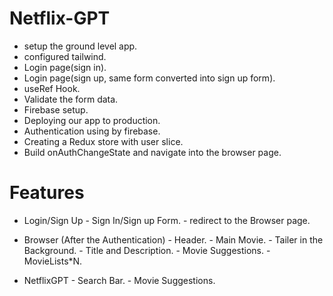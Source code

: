 # Netflix-GPT 

- setup the ground level app.
- configured tailwind.
- Login page(sign in).
- Login page(sign up, same form converted into sign up form).
- useRef Hook.
- Validate the form data.
- Firebase setup.
- Deploying our app to production.
- Authentication using by firebase.
- Creating a Redux store with user slice.
- Build onAuthChangeState and navigate into the browser page.



# Features

- Login/Sign Up
      - Sign In/Sign up Form.
      - redirect to the Browser page.

- Browser (After the Authentication)
      - Header.
      - Main Movie.
            - Tailer in the Background.
            - Title and Description.
            - Movie Suggestions.
                 - MovieLists*N.

- NetflixGPT 
      - Search Bar.
      - Movie Suggestions.

